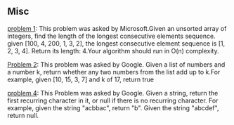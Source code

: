 
## Misc

[problem 1](../blob/master/Misc/problem1.py): This problem was asked by Microsoft.Given an unsorted array of integers, find the length of the longest consecutive elements sequence. given [100, 4, 200, 1, 3, 2], the longest consecutive element sequence is [1, 2, 3, 4]. Return its length: 4.Your algorithm should run in O(n) complexity.

[Problem 2](../blob/master/Misc/problem2.py): This problem was asked by Google. Given a list of numbers and a number k, return whether any two numbers from the list add up to k.For example, given [10, 15, 3, 7] and k of 17, return true

[problem 4](../blob/master/Misc/problem-4.py): This Problem was asked by Google. Given a string, return the first recurring character in it, or null if there is no recurring character. For example, given the string "acbbac", return "b". Given the string "abcdef", return null.